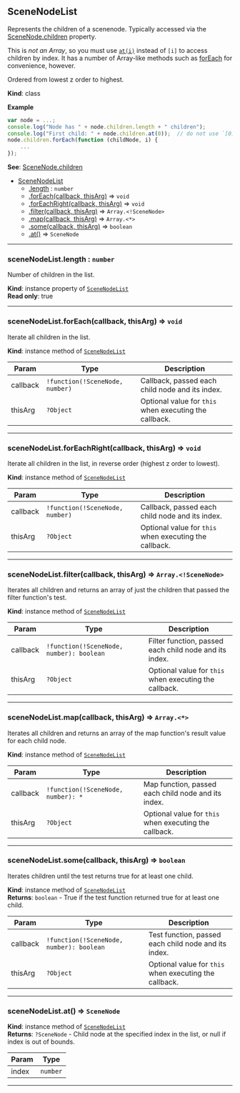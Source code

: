 <a name="SceneNodeList"></a>

## SceneNodeList
Represents the children of a scenenode. Typically accessed via the [SceneNode.children](scenegraph.md#SceneNode+children) property.

This is _not an Array_, so you must use [`at(i)`](#SceneNodeList+at) instead of `[i]` to access children by index. It has a
number of Array-like methods such as [forEach](#SceneNodeList+forEach) for convenience, however.

Ordered from lowest z order to highest.

**Kind**: class  

**Example**
```js
var node = ...;
console.log("Node has " + node.children.length + " children");
console.log("First child: " + node.children.at(0));  // do not use `[0]` - it will not work!
node.children.forEach(function (childNode, i) {
    ...
});
```

**See**: [SceneNode.children](scenegraph.md#SceneNode+children)  

* [SceneNodeList](#SceneNodeList)
    * [.length](#SceneNodeList+length) : <code>number</code>
    * [.forEach(callback, thisArg)](#SceneNodeList+forEach) ⇒ <code>void</code>
    * [.forEachRight(callback, thisArg)](#SceneNodeList+forEachRight) ⇒ <code>void</code>
    * [.filter(callback, thisArg)](#SceneNodeList+filter) ⇒ <code>Array.&lt;!SceneNode&gt;</code>
    * [.map(callback, thisArg)](#SceneNodeList+map) ⇒ <code>Array.&lt;\*&gt;</code>
    * [.some(callback, thisArg)](#SceneNodeList+some) ⇒ <code>boolean</code>
    * [.at()](#SceneNodeList+at) ⇒ <code>SceneNode</code>


* * *

<a name="SceneNodeList+length"></a>

### sceneNodeList.length : <code>number</code>
Number of children in the list.

**Kind**: instance property of [<code>SceneNodeList</code>](#SceneNodeList)  
**Read only**: true  

* * *

<a name="SceneNodeList+forEach"></a>

### sceneNodeList.forEach(callback, thisArg) ⇒ <code>void</code>
Iterate all children in the list.

**Kind**: instance method of [<code>SceneNodeList</code>](#SceneNodeList)  

| Param | Type | Description |
| --- | --- | --- |
| callback | <code>!function(!SceneNode, number)</code> | Callback, passed each child node and its index. |
| thisArg | <code>?Object</code> | Optional value for `this` when executing the callback. |


* * *

<a name="SceneNodeList+forEachRight"></a>

### sceneNodeList.forEachRight(callback, thisArg) ⇒ <code>void</code>
Iterate all children in the list, in reverse order (highest z order to lowest).

**Kind**: instance method of [<code>SceneNodeList</code>](#SceneNodeList)  

| Param | Type | Description |
| --- | --- | --- |
| callback | <code>!function(!SceneNode, number)</code> | Callback, passed each child node and its index. |
| thisArg | <code>?Object</code> | Optional value for `this` when executing the callback. |


* * *

<a name="SceneNodeList+filter"></a>

### sceneNodeList.filter(callback, thisArg) ⇒ <code>Array.&lt;!SceneNode&gt;</code>
Iterates all children and returns an array of just the children that passed the filter function's test.

**Kind**: instance method of [<code>SceneNodeList</code>](#SceneNodeList)  

| Param | Type | Description |
| --- | --- | --- |
| callback | <code>!function(!SceneNode, number): boolean</code> | Filter function, passed each child node and its index. |
| thisArg | <code>?Object</code> | Optional value for `this` when executing the callback. |


* * *

<a name="SceneNodeList+map"></a>

### sceneNodeList.map(callback, thisArg) ⇒ <code>Array.&lt;\*&gt;</code>
Iterates all children and returns an array of the map function's result value for each child node.

**Kind**: instance method of [<code>SceneNodeList</code>](#SceneNodeList)  

| Param | Type | Description |
| --- | --- | --- |
| callback | <code>!function(!SceneNode, number): *</code> | Map function, passed each child node and its index. |
| thisArg | <code>?Object</code> | Optional value for `this` when executing the callback. |


* * *

<a name="SceneNodeList+some"></a>

### sceneNodeList.some(callback, thisArg) ⇒ <code>boolean</code>
Iterates children until the test returns true for at least one child.

**Kind**: instance method of [<code>SceneNodeList</code>](#SceneNodeList)  
**Returns**: <code>boolean</code> - True if the test function returned true for at least one child.  

| Param | Type | Description |
| --- | --- | --- |
| callback | <code>!function(!SceneNode, number): boolean</code> | Test function, passed each child node and its index. |
| thisArg | <code>?Object</code> | Optional value for `this` when executing the callback. |


* * *

<a name="SceneNodeList+at"></a>

### sceneNodeList.at() ⇒ <code>SceneNode</code>
**Kind**: instance method of [<code>SceneNodeList</code>](#SceneNodeList)  
**Returns**: <code>?SceneNode</code> - Child node at the specified index in the list, or null if index is out of bounds.  

| Param | Type |
| --- | --- |
| index | <code>number</code> |


* * *

